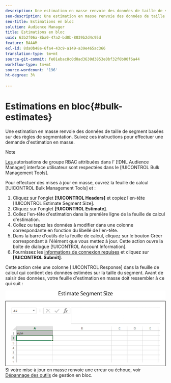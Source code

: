 ```yaml
---
description: Une estimation en masse renvoie des données de taille de segment basées sur des règles de segmentation. Suivez ces instructions pour effectuer une demande d'estimation en masse.
seo-description: Une estimation en masse renvoie des données de taille de segment basées sur des règles de segmentation. Suivez ces instructions pour effectuer une demande d'estimation en masse.
seo-title: Estimations en bloc
solution: Audience Manager
title: Estimations en bloc
uuid: 63b2f06a-8ba0-47a2-bd0b-8039b2d4c95d
feature: BAAAM
exl-id: 8da0b48e-6fa4-43c9-a149-a39e465ac366
translation-type: tm+mt
source-git-commit: fe01ebac8c0d0ad3630d3853e0bf32f0b00f6a44
workflow-type: tm+mt
source-wordcount: '196'
ht-degree: 3%

---
```


# Estimations en bloc{#bulk-estimates}

Une estimation en masse renvoie des données de taille de segment basées sur des règles de segmentation. Suivez ces instructions pour effectuer une demande d&#39;estimation en masse.

<!-- 

t_bulk_estimates.xml

 -->

>[!NOTE]
>
>[Les ](../../features/administration/administration-overview.md) autorisations de groupe RBAC attribuées dans l’ [!DNL Audience Manager] interface utilisateur sont respectées dans le  [!UICONTROL Bulk Management Tools].

Pour effectuer des mises à jour en masse, ouvrez la feuille de calcul [!UICONTROL Bulk Management Tools] et :

1. Cliquez sur l&#39;onglet **[!UICONTROL Headers]** et copiez l&#39;en-tête [!UICONTROL Estimate Segment Size].
2. Cliquez sur l&#39;onglet **[!UICONTROL Estimate]**.
3. Collez l&#39;en-tête d&#39;estimation dans la première ligne de la feuille de calcul d&#39;estimation.
4. Collez ou tapez les données à modifier dans une colonne correspondante en fonction du libellé de l&#39;en-tête.
5. Dans la barre d&#39;outils de la feuille de calcul, cliquez sur le bouton Créer correspondant à l&#39;élément que vous mettez à jour.
Cette action ouvre la boîte de dialogue [!UICONTROL Account Information].
6. Fournissez les [informations de connexion requises](../../reference/bulk-management-tools/bulk-management-intro.md#auth-reqs) et cliquez sur **[!UICONTROL Submit]**.

Cette action crée une colonne [!UICONTROL Response] dans la feuille de calcul qui contient des données estimées sur la taille du segment. Avant de saisir des données, votre feuille d&#39;estimation en masse doit ressembler à ce qui suit :

![](assets/estimate.png)
Si votre mise à jour en masse renvoie une erreur ou échoue, voir  [Dépannage des outils](../../reference/bulk-management-tools/bulk-troubleshooting.md) de gestion en bloc.
